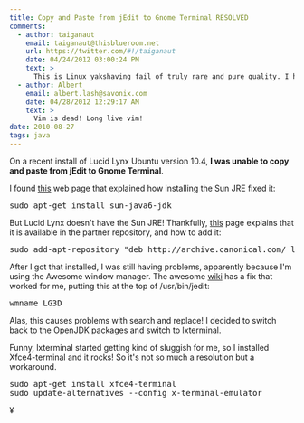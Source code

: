 ```yaml
---
title: Copy and Paste from jEdit to Gnome Terminal RESOLVED 
comments:
  - author: taiganaut
    email: taiganaut@thisblueroom.net
    url: https://twitter.com/#!/taiganaut
    date: 04/24/2012 03:00:24 PM
    text: >
      This is Linux yakshaving fail of truly rare and pure quality. I have not seen such a fine specimen in months, possibly years.<br/><br/>BTW, it's still broken in 2012.<br/><br/>My "solution" is going to be to get another editor, and next time we get new workstations at work, not give up on getting a frigging Mac this time.  I have been using Linux since 1994.  OVER IT.
  - author: Albert
    email: albert.lash@savonix.com
    date: 04/28/2012 12:29:17 AM
    text: >
      Vim is dead! Long live vim!
date: 2010-08-27
tags: java
---
```

On a recent install of Lucid Lynx Ubuntu version 10.4, **I was unable to copy and paste from jEdit to Gnome Terminal**.

I found [this](http://baroque.posterous.com/19170112) web page that explained how installing the Sun JRE fixed it:

<pre class="sh_sh">
sudo apt-get install sun-java6-jdk
</pre>

But Lucid Lynx doesn't have the Sun JRE! Thankfully, [this](https://wiki.ubuntu.com/LucidLynx/ReleaseNotes) page explains that it is available in the partner repository, and how to add it:

<pre class="sh_sh">
sudo add-apt-repository "deb http://archive.canonical.com/ lucid partner"
</pre>

After I got that installed, I was still having problems, apparently because I'm using the Awesome window manager. The awesome [wiki](http://awesome.naquadah.org/wiki/Problems_with_Java) has a fix that worked for me, putting this at the top of /usr/bin/jedit:

<pre class="sh_sh">
wmname LG3D
</pre>

Alas, this causes problems with search and replace! I decided to switch back to the OpenJDK packages and switch to lxterminal.

Funny, lxterminal started getting kind of sluggish for me, so I installed Xfce4-terminal and it rocks! So it's not so much a resolution but a workaround.

<pre class="sh_sh">
sudo apt-get install xfce4-terminal
sudo update-alternatives --config x-terminal-emulator
</pre>

¥

